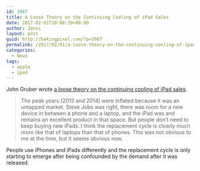 ```yaml
---
id: 3987
title: A Loose Theory on the Continuing Cooling of iPad Sales
date: 2017-02-01T20:08:39+00:00
author: Jenxi
layout: post
guid: http://bakingpixel.com/?p=3987
permalink: /2017/02/01/a-loose-theory-on-the-continuing-cooling-of-ipad-sales/
categories:
  - News
tags:
  - apple
  - ipad
---
```

John Gruber wrote [a loose theory on the continuing cooling of iPad sales](http://daringfireball.net/linked/2017/01/31/cooling-ipad-sales).

> The peak years (2013 and 2014) were inflated because it was an untapped market. Steve Jobs was right, there was room for a new device in between a phone and a laptop, and the iPad was and remains an excellent product in that space. But people don’t need to keep buying new iPads. I think the replacement cycle is clearly much more like that of laptops than that of phones. This was not obvious to me at the time, but it seems obvious now. 

People use iPhones and iPads differently and the replacement cycle is only starting to emerge after being confounded by the demand after it was released.
